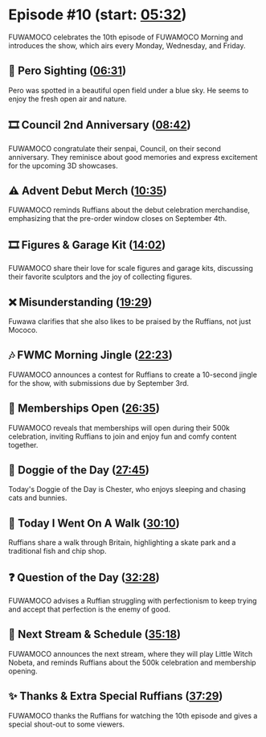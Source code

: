 # Episode #10 (start: [05:32](https://youtu.be/Vi46JBb2aY4?t=05m32s))

FUWAMOCO celebrates the 10th episode of FUWAMOCO Morning and introduces the show, which airs every Monday, Wednesday, and Friday.

## 👀 Pero Sighting ([06:31](https://youtu.be/Vi46JBb2aY4?t=06m31s))

Pero was spotted in a beautiful open field under a blue sky. He seems to enjoy the fresh open air and nature.

## 🎞️ Council 2nd Anniversary ([08:42](https://youtu.be/Vi46JBb2aY4?t=08m42s))

FUWAMOCO congratulate their senpai, Council, on their second anniversary. They reminisce about good memories and express excitement for the upcoming 3D showcases.

## ⚠️ Advent Debut Merch ([10:35](https://youtu.be/Vi46JBb2aY4?t=10m35s))

FUWAMOCO reminds Ruffians about the debut celebration merchandise, emphasizing that the pre-order window closes on September 4th.

## 🎞️ Figures & Garage Kit ([14:02](https://youtu.be/Vi46JBb2aY4?t=14m02s))

FUWAMOCO share their love for scale figures and garage kits, discussing their favorite sculptors and the joy of collecting figures.

## ❌ Misunderstanding ([19:29](https://youtu.be/Vi46JBb2aY4?t=19m29s))

Fuwawa clarifies that she also likes to be praised by the Ruffians, not just Mococo.

## 🎶 FWMC Morning Jingle ([22:23](https://youtu.be/Vi46JBb2aY4?t=22m23s))

FUWAMOCO announces a contest for Ruffians to create a 10-second jingle for the show, with submissions due by September 3rd.

## 🪪 Memberships Open ([26:35](https://youtu.be/Vi46JBb2aY4?t=26m35s))

FUWAMOCO reveals that memberships will open during their 500k celebration, inviting Ruffians to join and enjoy fun and comfy content together.

## 🐶 Doggie of the Day ([27:45](https://youtu.be/Vi46JBb2aY4?t=27m45s))

Today's Doggie of the Day is Chester, who enjoys sleeping and chasing cats and bunnies.

## 🚶 Today I Went On A Walk ([30:10](https://youtu.be/Vi46JBb2aY4?t=30m10s))

Ruffians share a walk through Britain, highlighting a skate park and a traditional fish and chip shop.

## ❓ Question of the Day ([32:28](https://youtu.be/Vi46JBb2aY4?t=32m28s))

FUWAMOCO advises a Ruffian struggling with perfectionism to keep trying and accept that perfection is the enemy of good.

## 📅 Next Stream & Schedule ([35:18](https://youtu.be/Vi46JBb2aY4?t=35m18s))

FUWAMOCO announces the next stream, where they will play Little Witch Nobeta, and reminds Ruffians about the 500k celebration and membership opening.

## ✨ Thanks & Extra Special Ruffians ([37:29](https://youtu.be/Vi46JBb2aY4?t=37m29s))

FUWAMOCO thanks the Ruffians for watching the 10th episode and gives a special shout-out to some viewers.
